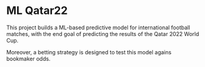 # ML Qatar22

This project builds a ML-based predictive model for international football matches, with the end goal of predicting the results of the Qatar 2022 World Cup.

Moreover, a betting strategy is designed to test this model agains bookmaker odds.
